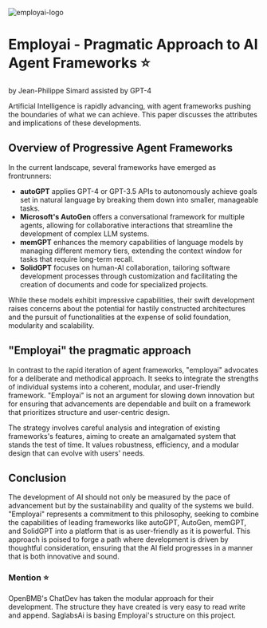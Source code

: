 
![employai-logo](https://github.com/Jepse/Employai/assets/35108098/a71a4a34-c320-4c0d-a856-a7383d12c9a0)

# Employai - Pragmatic Approach to AI Agent Frameworks ⭐
by Jean-Philippe Simard assisted by GPT-4

Artificial Intelligence is rapidly advancing, with agent frameworks pushing the boundaries of what we can achieve. This paper discusses the attributes and implications of these developments.
## Overview of Progressive Agent Frameworks

In the current landscape, several frameworks have emerged as frontrunners:

- **autoGPT** applies GPT-4 or GPT-3.5 APIs to autonomously achieve goals set in natural language by breaking them down into smaller, manageable tasks.
- **Microsoft's AutoGen** offers a conversational framework for multiple agents, allowing for collaborative interactions that streamline the development of complex LLM systems.
- **memGPT** enhances the memory capabilities of language models by managing different memory tiers, extending the context window for tasks that require long-term recall.
- **SolidGPT** focuses on human-AI collaboration, tailoring software development processes through customization and facilitating the creation of documents and code for specialized projects.

While these models exhibit impressive capabilities, their swift development raises concerns about the potential for hastily constructed architectures and the pursuit of functionalities at the expense of solid foundation, modularity and scalability.

## "Employai" the pragmatic approach

In contrast to the rapid iteration of agent frameworks, "employai" advocates for a deliberate and methodical approach. It seeks to integrate the strengths of individual systems into a coherent, modular, and user-friendly framework. "Employai" is not an argument for slowing down innovation but for ensuring that advancements are dependable and built on a framework that prioritizes structure and user-centric design.

The strategy involves careful analysis and integration of existing frameworks's features, aiming to create an amalgamated system that stands the test of time. It values robustness, efficiency, and a modular design that can evolve with users' needs.

## Conclusion

The development of AI should not only be measured by the pace of advancement but by the sustainability and quality of the systems we build. "Employai" represents a commitment to this philosophy, seeking to combine the capabilities of leading frameworks like autoGPT, AutoGen, memGPT, and SolidGPT into a platform that is as user-friendly as it is powerful. This approach is poised to forge a path where development is driven by thoughtful consideration, ensuring that the AI field progresses in a manner that is both innovative and sound.

### Mention ⭐

OpenBMB's ChatDev has taken the modular approach for their development. The structure they have created is very easy to read write and append. SaglabsAi is basing Employai's structure on this project.

